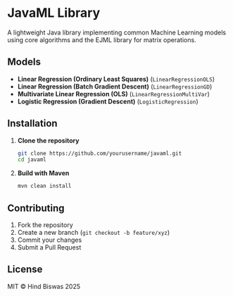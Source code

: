 # JavaML Library

A lightweight Java library implementing common Machine Learning models using core algorithms and the EJML library for matrix operations.

## Models

* **Linear Regression (Ordinary Least Squares)** (`LinearRegressionOLS`)
* **Linear Regression (Batch Gradient Descent)** (`LinearRegressionGD`)
* **Multivariate Linear Regression (OLS)** (`LinearRegressionMultiVar`)
* **Logistic Regression (Gradient Descent)** (`LogisticRegression`)

## Installation

1. **Clone the repository**

   ```bash
   git clone https://github.com/yourusername/javaml.git
   cd javaml
   ```

2. **Build with Maven**

   ```bash
   mvn clean install
   ```

## Contributing

1. Fork the repository
2. Create a new branch (`git checkout -b feature/xyz`)
3. Commit your changes
4. Submit a Pull Request

## License

MIT © Hind Biswas 2025

